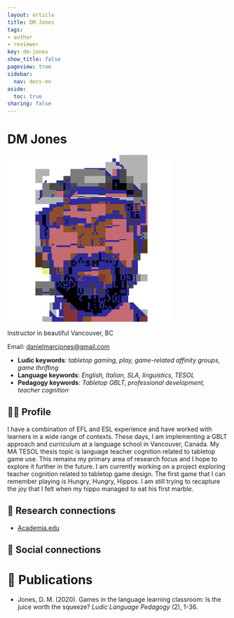 ```yaml
---
layout: article
title: DM Jones
tags:
- author
- reviewer
key: dm-jones
show_title: false
pageview: true
sidebar:
  nav: docs-en
aside:
  toc: true
sharing: false
---
```


# DM Jones

<div class="card">
  <div class="card__image">
    <img class="image" src="/assets/images/dm-jones.png"/>
    <div class="overlay overlay--bottom">
      <p>Instructor in beautiful Vancouver, BC</p>
    </div>
  </div>
</div>

Email: [danielmarcjones@gmail.com](mailto:danielmarcjones@gmail.com)

- **Ludic keywords**: *tabletop gaming, play, game-related affinity groups, game thrifting*
- **Language keywords**: *English, Italian, SLA, linguistics, TESOL*
- **Pedagogy keywords**: *Tabletop GBLT, professional development, teacher cognition*

<!--more-->

## 👨‍🏫 Profile

I have a combination of EFL and ESL experience and have worked with learners in a wide range of contexts. These days, I am implementing a GBLT approach and curriculum at a language school in Vancouver, Canada. My MA TESOL thesis topic is language teacher cognition related to tabletop game use. This remains my primary area of research focus and I hope to explore it further in the future. I am currently working on a project exploring teacher cognition related to tabletop game design. The first game that I can remember playing is Hungry, Hungry, Hippos. I am still trying to recapture the joy that I felt when my hippo managed to eat his first marble.

## 🧪 Research connections

- [Academia.edu](https://independent.academia.edu/JonesDM)

## 💬 Social connections


# 📰 Publications

- Jones, D. M. (2020). Games in the language learning classroom: Is the juice worth the squeeze? *Ludic Language Pedagogy* (2), 1-36.